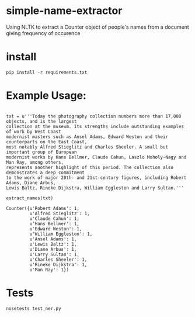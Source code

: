 # simple-name-extractor
Using NLTK to extract a Counter object of people's names from a document giving frequency of occurence

# install

```
pip install -r requirements.txt 
```

# Example Usage:

```from ner import extract_names

txt = u'''Today the photography collection numbers more than 17,000 objects, and is the largest 
collection at the museum. Its strengths include outstanding examples of work by West Coast 
modernist masters such as Ansel Adams, Edward Weston and their counterparts on the East Coast, 
most notably Alfred Stieglitz and Charles Sheeler. A small but important group of European 
modernist works by Hans Bellmer, Claude Cahun, Laszlo Moholy-Nagy and Man Ray, among others, 
represents another highlight of this period. The collection also demonstrates a deep commitment 
to the work of major 20th- and 21st-century figures, including Robert Adams, Diane Arbus, 
Lewis Baltz, Rineke Dijkstra, William Eggleston and Larry Sultan.'''

extract_names(txt)

Counter({u'Robert Adams': 1, 
         u'Alfred Stieglitz': 1, 
         u'Claude Cahun': 1, 
         u'Hans Bellmer': 1, 
         u'Edward Weston': 1, 
         u'William Eggleston': 1, 
         u'Ansel Adams': 1, 
         u'Lewis Baltz': 1, 
         u'Diane Arbus': 1, 
         u'Larry Sultan': 1, 
         u'Charles Sheeler': 1, 
         u'Rineke Dijkstra': 1, 
         u'Man Ray': 1})

```

# Tests

```
nosetests test_ner.py
```
